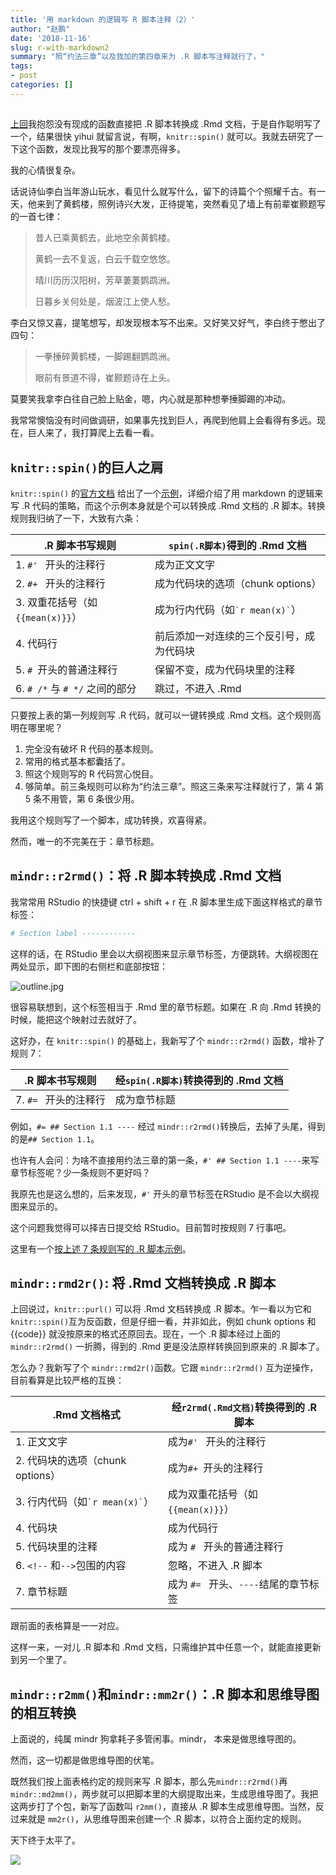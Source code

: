 ```yaml
---
title: '用 markdown 的逻辑写 R 脚本注释（2）'
author: "赵鹏"
date: '2018-11-16'
slug: r-with-markdown2
summary: "照“约法三章”以及我加的第四章来为 .R 脚本写注释就行了，"
tags:
- post
categories: []
---
```



## 

[上回](http://www.pzhao.org/zh/post/r-with-markdown/)我抱怨没有现成的函数直接把 .R 脚本转换成 .Rmd 文档，于是自作聪明写了一个，结果很快 yihui 就留言说，有啊，`knitr::spin()` 就可以。我就去研究了一下这个函数，发现比我写的那个要漂亮得多。

我的心情很复杂。

话说诗仙李白当年游山玩水，看见什么就写什么，留下的诗篇个个照耀千古。有一天，他来到了黄鹤楼，照例诗兴大发，正待提笔，突然看见了墙上有前辈崔颢题写的一首七律：

> 昔人已乘黄鹤去，此地空余黄鹤楼。
>
> 黄鹤一去不复返，白云千载空悠悠。
>
> 晴川历历汉阳树，芳草萋萋鹦鹉洲。
>
> 日暮乡关何处是，烟波江上使人愁。

李白又惊又喜，提笔想写，却发现根本写不出来。又好笑又好气，李白终于憋出了四句：

> 一拳捶碎黄鹤楼，一脚踢翻鹦鹉洲。
>
> 眼前有景道不得，崔颢题诗在上头。

莫要笑我拿李白往自己脸上贴金，嗯，内心就是那种想拳捶脚踢的冲动。

我常常懊恼没有时间做调研，如果事先找到巨人，再爬到他肩上会看得有多远。现在，巨人来了，我打算爬上去看一看。

## `knitr::spin()`的巨人之肩

`knitr::spin()` 的[官方文档](https://yihui.name/knitr/demo/stitch/) 给出了一个[示例](https://github.com/yihui/knitr/blob/master/inst/examples/knitr-spin.R)，详细介绍了用 markdown 的逻辑来写 .R 代码的策略，而这个示例本身就是个可以转换成 .Rmd 文档的 .R 脚本。转换规则我归纳了一下，大致有六条：


| .R 脚本书写规则                   | `spin(.R脚本)`得到的 .Rmd 文档             |
| ------------------------------ | ---------------------------------------- |
| 1. `#' `  开头的注释行      | 成为正文文字                             |
| 2. `#+ ` 开头的注释行 | 成为代码块的选项（chunk options） |
| 3. 双重花括号（如`{{mean(x)}}`） | 成为行内代码（如`` `r mean(x)` ``） |
| 4. 代码行                     | 前后添加一对连续的三个反引号，成为代码块 |
| 5. `# `开头的普通注释行 | 保留不变，成为代码块里的注释 |
| 6. `# /*` 与 `# */` 之间的部分 | 跳过，不进入 .Rmd |

只要按上表的第一列规则写 .R  代码，就可以一键转换成 .Rmd 文档。这个规则高明在哪里呢？

1. 完全没有破坏 R 代码的基本规则。
2. 常用的格式基本都囊括了。
3. 照这个规则写的 R 代码赏心悦目。
4. 够简单。前三条规则可以称为“约法三章”。照这三条来写注释就行了，第 4 第 5 条不用管，第 6 条很少用。

我用这个规则写了一个脚本，成功转换，欢喜得紧。

然而，唯一的不完美在于：章节标题。

## `mindr::r2rmd()`：将 .R 脚本转换成 .Rmd 文档

我常常用 RStudio 的快捷键 ctrl + shift + r 在 .R 脚本里生成下面这样格式的章节标签：

```R
# Section label ------------
```

这样的话，在 RStudio 里会以大纲视图来显示章节标签，方便跳转。大纲视图在两处显示，即下图的右侧栏和底部按钮：

![outline.jpg](https://cdn.steemitimages.com/DQmaUZ5poerko6956f4j6FvEAmzo2GRdb231aQ8GxmpBKUD/outline.jpg)

很容易联想到，这个标签相当于 .Rmd 里的章节标题。如果在 .R 向 .Rmd 转换的时候，能把这个映射过去就好了。

这好办，在 `knitr::spin()` 的基础上，我新写了个 `mindr::r2rmd()` 函数，增补了规则 7：

| .R 脚本书写规则           | 经`spin(.R脚本)`转换得到的 .Rmd 文档 |
| ------------------------- | ------------------------------ |
| 7. `#= `  开头的注释行 | 成为章节标题                   |

例如，`#= ## Section 1.1 ----` 经过 `mindr::r2rmd()`转换后，去掉了头尾，得到的是`## Section 1.1`。

也许有人会问：为啥不直接用约法三章的第一条，`#' ## Section 1.1 ----`来写章节标签呢？少一条规则不更好吗？

我原先也是这么想的，后来发现，`#'` 开头的章节标签在RStudio 是不会以大纲视图来显示的。

这个问题我觉得可以择吉日提交给 RStudio。目前暂时按规则 7 行事吧。

这里有一个[按上述 7 条规则写的 .R 脚本示例](https://github.com/pzhaonet/mindr/blob/master/inst/examples/r/r2rmd.R)。

## `mindr::rmd2r()`: 将 .Rmd 文档转换成 .R 脚本

上回说过，`knitr::purl()` 可以将 .Rmd 文档转换成 .R 脚本。乍一看以为它和 `knitr::spin()`互为反函数，但是仔细一看，并非如此，例如 chunk options 和 {{code}} 就没按原来的格式还原回去。现在，一个 .R 脚本经过上面的 `mindr::r2rmd()` 一折腾，得到的 .Rmd 更是没法原样转换回到原来的 .R 脚本了。

怎么办？我新写了个 `mindr::rmd2r()`函数。它跟 `mindr::r2rmd()` 互为逆操作，目前看算是比较严格的互换：

| .Rmd 文档格式                      | 经`r2rmd(.Rmd文档)`转换得到的 .R 脚本 |
| ---------------------------------- | ------------------------------------- |
| 1. 正文文字                        | 成为`#' `  开头的注释行               |
| 2. 代码块的选项（chunk options）   | 成为`#+ `开头的注释行                 |
| 3. 行内代码（如`` `r mean(x)` ``） | 成为双重花括号（如`{{mean(x)}}`）     |
| 4. 代码块                          | 成为代码行                            |
| 5. 代码块里的注释                  | 成为 `# ` 开头的普通注释行            |
| 6. `<!--` 和`-->`包围的内容        | 忽略，不进入 .R 脚本                  |
| 7. 章节标题                        | 成为 `#= ` 开头、`----`结尾的章节标签 |

跟前面的表格算是一一对应。

这样一来，一对儿 .R 脚本和 .Rmd 文档，只需维护其中任意一个，就能直接更新到另一个里了。

## `mindr::r2mm()`和`mindr::mm2r()`：.R 脚本和思维导图的相互转换

上面说的，纯属 mindr 狗拿耗子多管闲事。mindr， 本来是做思维导图的。

然而，这一切都是做思维导图的伏笔。

既然我们按上面表格约定的规则来写 .R 脚本，那么先`mindr::r2rmd()`再`mindr::md2mm()`，两步就可以把脚本里的大纲提取出来，生成思维导图了。我把这两步打了个包，新写了函数叫 `r2mm()`，直接从 .R 脚本生成思维导图。当然，反过来就是 `mm2r()`，从思维导图来创建一个 .R 脚本，以符合上面约定的规则。

天下终于太平了。

![](https://github.com/pzhaonet/mindr/raw/master/showcase/mindr_concept_1.1.8.png)

